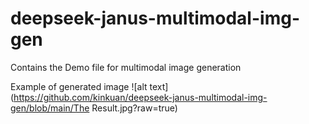 # deepseek-janus-multimodal-img-gen
Contains the Demo file for multimodal image generation

Example of generated image
![alt text](https://github.com/kinkuan/deepseek-janus-multimodal-img-gen/blob/main/The Result.jpg?raw=true)
